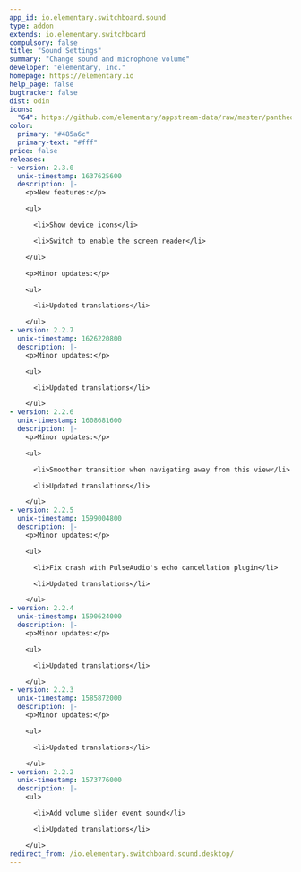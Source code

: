 ```yaml
---
app_id: io.elementary.switchboard.sound
type: addon
extends: io.elementary.switchboard
compulsory: false
title: "Sound Settings"
summary: "Change sound and microphone volume"
developer: "elementary, Inc."
homepage: https://elementary.io
help_page: false
bugtracker: false
dist: odin
icons:
  "64": https://github.com/elementary/appstream-data/raw/master/pantheon-data/main/icons/64x64/switchboard-plug-sound_preferences-desktop-sound.png
color:
  primary: "#485a6c"
  primary-text: "#fff"
price: false
releases:
- version: 2.3.0
  unix-timestamp: 1637625600
  description: |-
    <p>New features:</p>

    <ul>

      <li>Show device icons</li>

      <li>Switch to enable the screen reader</li>

    </ul>

    <p>Minor updates:</p>

    <ul>

      <li>Updated translations</li>

    </ul>
- version: 2.2.7
  unix-timestamp: 1626220800
  description: |-
    <p>Minor updates:</p>

    <ul>

      <li>Updated translations</li>

    </ul>
- version: 2.2.6
  unix-timestamp: 1608681600
  description: |-
    <p>Minor updates:</p>

    <ul>

      <li>Smoother transition when navigating away from this view</li>

      <li>Updated translations</li>

    </ul>
- version: 2.2.5
  unix-timestamp: 1599004800
  description: |-
    <p>Minor updates:</p>

    <ul>

      <li>Fix crash with PulseAudio's echo cancellation plugin</li>

      <li>Updated translations</li>

    </ul>
- version: 2.2.4
  unix-timestamp: 1590624000
  description: |-
    <p>Minor updates:</p>

    <ul>

      <li>Updated translations</li>

    </ul>
- version: 2.2.3
  unix-timestamp: 1585872000
  description: |-
    <p>Minor updates:</p>

    <ul>

      <li>Updated translations</li>

    </ul>
- version: 2.2.2
  unix-timestamp: 1573776000
  description: |-
    <ul>

      <li>Add volume slider event sound</li>

      <li>Updated translations</li>

    </ul>
redirect_from: /io.elementary.switchboard.sound.desktop/
---
```


